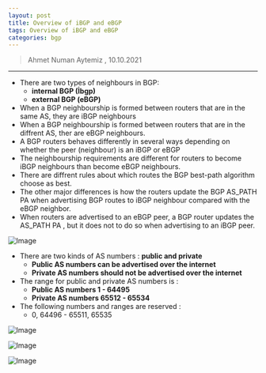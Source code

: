 ```yaml
---
layout: post
title: Overview of iBGP and eBGP
tags: Overview of iBGP and eBGP
categories: bgp
---
```


> Ahmet Numan Aytemiz , 10.10.2021

---

- There are two types of neighbours in BGP:
  - **internal BGP (İbgp)**
  - **external BGP (eBGP)**
- When a BGP neighbourship is formed between routers that are in the same AS, they are iBGP neighbours
- When a BGP neighbourship is formed between routers that are in the diffrent AS, ther are eBGP neighbours.
- A BGP routers behaves differently in several ways depending on whether the peer (neighbour) is an iBGP or eBGP
- The neighbourship requirements are different for routers to become iBGP neighbours than become eBGP neighbours.
- There are diffrent rules about which routes the BGP best-path algorithm choose as best.
- The other major differences is how the routers update the BGP AS_PATH PA when advertising BGP routes to iBGP neighbour compared with the eBGP neighbor.
- When routers are advertised to an eBGP peer, a BGP router updates the AS_PATH PA , but it does not to do so when advertising to an iBGP peer.

![Image](/img/aspath.PNG)

- There are two kinds of AS numbers : **public and private**
  - **Public AS numbers can be advertised over the internet**
  - **Private AS numbers should not be advertised over the internet**
- The range for public and private AS numbers is : 
  - **Public AS numbers 1 - 64495**
  - **Private AS numbers 65512 - 65534**
- The following numbers and ranges are reserved :
  - 0, 64496 - 65511, 65535  

![Image](/img/nobgp.PNG)

![Image](/img/privateas.PNG)

![Image](/img/pubicas.PNG)





  







